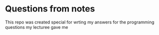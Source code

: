 # Questions from notes

This repo was created special for wrting my answers for the programming questions my lecturee gave me
